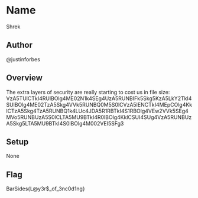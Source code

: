 # Name
Shrek

## Author
@justinforbes

## Overview
The extra layers of security are really starting to cost us in file size: VzA5TUlCTkI4RUlBOlg4ME02N1k4SEg4UzA5RUNBIFk5Skg5KzA5LkY2TkI4SUlBOlg4ME02TzA5Skg4VVk5RUNBQ0M5S0lCVzA5IENCTkI4MEpCOlg4KklCTzA5Skg4TzA5RUNBQ1k4LUc4JDA5R1RBTkI4S1RBOlg4VEw2VVk5SEg4MVo5RUNBUzA5S0lCLTA5MU9BTkI4R0lBOlg4KklCSUI4SUg4VzA5RUNBUzA5Skg5LTA5MU9BTkI4S0lBOlg4M002VEI5SFg3

## Setup
None

## Flag
BarSides{L@y3r$_of_3nc0d1ng}